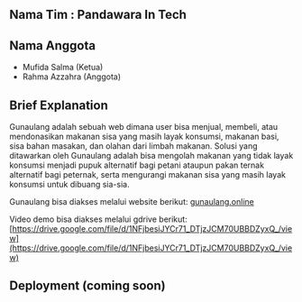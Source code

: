 ## Nama Tim : Pandawara In Tech

## Nama Anggota

- Mufida Salma (Ketua)
- Rahma Azzahra (Anggota)

## Brief Explanation

Gunaulang adalah sebuah web dimana user bisa menjual, membeli, atau mendonasikan makanan sisa yang masih layak konsumsi, makanan basi, sisa bahan masakan, dan olahan dari limbah makanan. Solusi yang ditawarkan oleh Gunaulang adalah bisa mengolah makanan yang tidak layak konsumsi menjadi pupuk alternatif bagi petani ataupun pakan ternak alternatif bagi peternak, serta mengurangi makanan sisa yang masih layak konsumsi untuk dibuang sia-sia.

Gunaulang bisa diakses melalui website berikut:
[gunaulang.online](https://gunaulang.online)

Video demo bisa diakses melalui gdrive berikut:
[https://drive.google.com/file/d/1NFjbesiJYCr71_DTjzJCM70UBBDZyxQ_/view](https://drive.google.com/file/d/1NFjbesiJYCr71_DTjzJCM70UBBDZyxQ_/view)

## Deployment (coming soon)